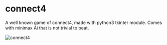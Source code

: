 # connect4
A well known game of connect4, made with python3 tkinter module. Comes with minimax Ai that is not trivial to beat.

![connect4](http://shrani.si/f/2y/BL/zsNUTc7/c4.png?raw=true "connect4")
